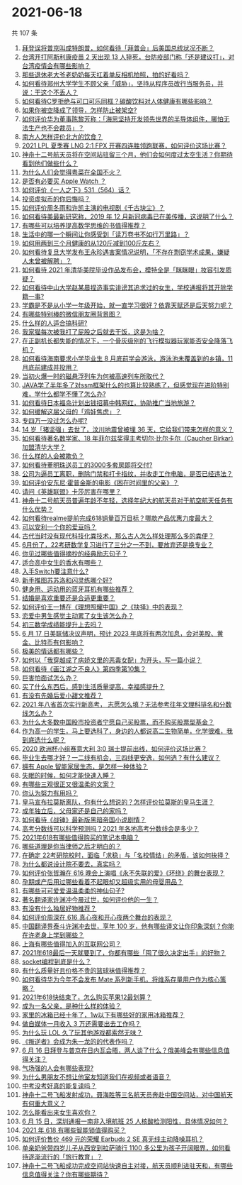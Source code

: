 # 2021-06-18

共 107 条

<!-- BEGIN -->
<!-- 最后更新时间 Fri Jun 18 2021 12:02:18 GMT+0800 (China Standard Time) -->

1. [拜登误将普京叫成特朗普，如何看待「拜普会」后美国总统状况不断？](https://www.zhihu.com/question/465544690)
2. [台湾开打阿斯利康疫苗 2 天出现 13
   人猝死，台防疫部门称「还是建议打」，对台湾疫情会有哪些影响？](https://www.zhihu.com/question/465590341)
3. [那些退休老大爷老奶奶每天扛着单反相机拍照，拍的好看吗？](https://www.zhihu.com/question/427864597)
4. [如何看待郑州大学学生不顾父亲「威胁」，坚持从程序员改行当服务员，并说：干这个不丢人？](https://www.zhihu.com/question/465534726)
5. [如何看待C罗拒绝与可口可乐同框？碳酸饮料对人体健康有哪些影响？](https://www.zhihu.com/question/465111118)
6. [如果你被空降成了领导，怎样防止被架空?](https://www.zhihu.com/question/58585512)
7. [如何评价华为董事陈黎芳称：「海思坚持开发领先世界的半导体组件，哪怕无法生产也不会裁员」？](https://www.zhihu.com/question/464967844)
8. [南方人怎样评价北方的饮食？](https://www.zhihu.com/question/31894251)
9. [2021 LPL 夏季赛 LNG 2:1 FPX
   开赛四连胜领跑联赛，如何评价这场比赛？](https://www.zhihu.com/question/465588866)
10. [神舟十二号航天员将在空间站驻留三个月，他们会如何度过太空生活？你期待看到他们做些什么？](https://www.zhihu.com/question/465630783)
11. [为什么人们会觉得粤菜在全国不火？](https://www.zhihu.com/question/420721242)
12. [是否有必要买 Apple Watch ？](https://www.zhihu.com/question/63276434)
13. [如何评价《一人之下》531（564）话？](https://www.zhihu.com/question/465615075)
14. [投资虚拟币的你后悔吗？](https://www.zhihu.com/question/464689987)
15. [如何评价周冬雨和许凯主演的电视剧《千古玦尘》？](https://www.zhihu.com/question/453181062)
16. [如何看待美最新研究称，2019 年 12
    月新冠病毒已在美传播，这说明了什么？](https://www.zhihu.com/question/465273612)
17. [有哪些可以培养提高数学思维的书值得推荐？](https://www.zhihu.com/question/24335675)
18. [生活中的哪一个瞬间让你感受到「读万卷书不如行万里路」？](https://www.zhihu.com/question/465112962)
19. [如何用两到三个月健康的从120斤减到100斤左右？](https://www.zhihu.com/question/37300935)
20. [如何看待复旦大学发布王永珍遇害案情况说明，「不存在剽窃学术成果，嫌疑人未曾被解聘」？](https://www.zhihu.com/question/465629537)
21. [如何看待 2021
    年清华美院毕设作品发布会，模特全是「眯眯眼」妆容引发质疑？](https://www.zhihu.com/question/464319655)
22. [如何看待中山大学赵某晨捏造事实诽谤其追求过的女生，学校通报将其开除学籍一事?](https://www.zhihu.com/question/465597176)
23. [学霸是不是从小学一年级开始，就一直学习很好？依靠天赋还是后天努力呢？](https://www.zhihu.com/question/463736962)
24. [有哪些特别棒的微信朋友圈背景图？](https://www.zhihu.com/question/337853063)
25. [什么样的人适合搞科研?](https://www.zhihu.com/question/25009199)
26. [我家猫每次被我打了屁股之后就去干饭，这是为啥？](https://www.zhihu.com/question/465059360)
27. [在正副机长都失能的情况下，一个骨灰级别的飞行模拟器玩家能否安全降落飞机？](https://www.zhihu.com/question/412412871)
28. [如何看待海南要求小学毕业生 8 月底前学会游泳，游泳池未覆盖到的乡镇，11
    月底前建成并投用？](https://www.zhihu.com/question/465307248)
29. [当初火爆一时的磁悬浮列车为何被高速列车所取代？](https://www.zhihu.com/question/352230599)
30. [JAVA学了半年多了对ssm框架什么的也算比较熟练了，但感觉现在进阶特别难，学什么都学不懂了怎么办?](https://www.zhihu.com/question/461178270)
31. [如何看待日本福岛计划出钱招募中韩网红，协助推广当地旅游？](https://www.zhihu.com/question/465371058)
32. [如何缓解这届父母的「鸡娃焦虑」？](https://www.zhihu.com/question/451871565)
33. [专四万一没过怎么办呢?](https://www.zhihu.com/question/23421251)
34. [14 岁「猪坚强」去世了，汶川地震曾被埋 36
    天，它给我们带来怎样的意义？](https://www.zhihu.com/question/465481304)
35. [如何看待著名数学家、18 年菲尔兹奖得主考切尔·比尔卡尔（Caucher
    Birkar）加盟清华大学？](https://www.zhihu.com/question/464844610)
36. [什么样的人会被欺负？](https://www.zhihu.com/question/460063819)
37. [如何看待董明珠送员工的3000多套房即将交付?](https://www.zhihu.com/question/465190639)
38. [公司为逼员工离职，删除门禁和打卡指纹，并收走工作电脑，是否已经违法？](https://www.zhihu.com/question/458446577)
39. [如何评价安东尼·霍普金斯的电影《困在时间里的父亲》？](https://www.zhihu.com/question/425954426)
40. [请问《英雄联盟》卡莎厉害在哪里？](https://www.zhihu.com/question/464172547)
41. [神舟十二号航天员普遍年龄不年轻，选择年纪大的航天员对于航空航天任务有什么优势？](https://www.zhihu.com/question/465284337)
42. [如何看待realme提前完成618销量百万目标？哪款产品优惠力度最大？](https://www.zhihu.com/question/465333482)
43. [可以安利一个你的爱豆吗？](https://www.zhihu.com/question/464244516)
44. [古代当时没有现代科技化粪技术，那么古人怎么样处理那么多的粪便？](https://www.zhihu.com/question/464580573)
45. [6月份了，22考研数学复习进行了三分之一不到，要放弃还是换专业？](https://www.zhihu.com/question/464449112)
46. [你见过哪些值得摘抄的经典励志句子？](https://www.zhihu.com/question/447620837)
47. [适合高中女生的香水有哪些？](https://www.zhihu.com/question/23137951)
48. [入手Switch要注意什么?](https://www.zhihu.com/question/316296166)
49. [新手推图苏苏洛和闪灵练哪个好?](https://www.zhihu.com/question/464295008)
50. [健身用、运动用的蓝牙耳机有哪些推荐？](https://www.zhihu.com/question/43456110)
51. [结婚是喜欢重要还是合适更重要？](https://www.zhihu.com/question/418802722)
52. [如何评价王一博在《理想照耀中国》之《抉择》中的表现？](https://www.zhihu.com/question/465621952)
53. [恋爱中男生感觉主动累了女生该怎么办？](https://www.zhihu.com/question/330148026)
54. [初三数学成绩能提升上去吗？](https://www.zhihu.com/question/350482902)
55. [6 月 17 日美联储决议声明，预计 2023
    年底将有两次加息，会对美股、黄金、比特币有何影响？](https://www.zhihu.com/question/465456246)
56. [极美的情话都有哪些？](https://www.zhihu.com/question/462730865)
57. [如何以「我穿越成了病娇文里的恶毒女配」为开头，写一篇小说？](https://www.zhihu.com/question/463353580)
58. [如何看待《画江湖之不良人》第四季第10集？](https://www.zhihu.com/question/464286335)
59. [巨害怕面试怎么办？](https://www.zhihu.com/question/451100355)
60. [买了什么东西后，感到生活质量提高，幸福感提升？](https://www.zhihu.com/question/26190592)
61. [有没有先婚后爱小甜文推荐？](https://www.zhihu.com/question/458377910)
62. [2021 年八省首次实行新高考，
    志愿怎么填？无法参考往年文理科排名和分数线怎么办？](https://www.zhihu.com/question/460011388)
63. [为什么大多数中国股市投资者宁愿自己买股票，而不购买股票型基金？](https://www.zhihu.com/question/32166514)
64. [作为高一的学生，马上要选科了，身边的人都说高二生物简单，化学很难，我到底选什么呢？](https://www.zhihu.com/question/465012259)
65. [2020 欧洲杯小组赛意大利 3:0
    瑞士提前出线，如何评价这场比赛？](https://www.zhihu.com/question/465457313)
66. [毕业生去哪才好？一二线有机会，三四线更安逸，如何选？有什么建议？](https://www.zhihu.com/question/465351556)
67. [拥有 Apple 智能家居生态，是怎样一种体验？](https://www.zhihu.com/question/462758380)
68. [失眠的时候，如何才能快速入睡？](https://www.zhihu.com/question/269430375)
69. [有哪些三观很正又很温柔的文案？](https://www.zhihu.com/question/458254625)
70. [你认为努力有用吗？](https://www.zhihu.com/question/461687086)
71. [皇马宣布拉莫斯离队，你有什么想说的？怎样评价拉莫斯的皇马生涯？](https://www.zhihu.com/question/465466090)
72. [成年独立后，父母家还是自己的家吗？](https://www.zhihu.com/question/465591269)
73. [如何看待《战锤》最新版黑暗帝国小说剧情？](https://www.zhihu.com/question/462535625)
74. [高考分数线可以科学预测吗？2021 年各地高考分数线会是多少？](https://www.zhihu.com/question/463915101)
75. [2021年618有哪些值得购买的笔记本电脑？](https://www.zhihu.com/question/456023623)
76. [哪些道理是你当律师之后才明白的？](https://www.zhihu.com/question/437922823)
77. [在确定
    22考研院校时，面临「求稳」与「名校情结」的矛盾，该如何抉择？](https://www.zhihu.com/question/465528736)
78. [为什么都说设计院不要去，真实吗？](https://www.zhihu.com/question/401676772)
79. [如何评价张哲瀚在 616
    晚会上演唱《永不失联的爱》《环绕》的舞台表现？](https://www.zhihu.com/question/465329816)
80. [孕期或产后用过哪些看着不起眼却又超级实用的母婴用品？](https://www.zhihu.com/question/459164183)
81. [有哪些可可爱爱温温柔柔的神仙句子?](https://www.zhihu.com/question/452825395)
82. [著名翻译家许渊冲今晨过世，如何评价他的一生？](https://www.zhihu.com/question/465500510)
83. [有没有什么独居好物推荐？](https://www.zhihu.com/question/445534686)
84. [如何评价周深在 616 真心夜和开心夜两个舞台的表现？](https://www.zhihu.com/question/465424626)
85. [中国翻译界泰斗许渊冲去世，享年 100
    岁，他有哪些译文让你印象深刻？你能在许老身上学到哪些？](https://www.zhihu.com/question/465502478)
86. [上海有哪些值得加入的互联网公司？](https://www.zhihu.com/question/19596230)
87. [2021年618最后一天就要到了，你都有哪些「囤了很久决定出手」的好物？](https://www.zhihu.com/question/465446335)
88. [socket编程到底是什么？](https://www.zhihu.com/question/29637351)
89. [有什么质量好且价格不贵的篮球袜值得推荐？](https://www.zhihu.com/question/321288348)
90. [如何看待华为今年不会发布 Mate
    系列新手机，将维系存量用户作为核心策略？](https://www.zhihu.com/question/465383357)
91. [2021年618快结束了，怎么购买苹果12最划算？](https://www.zhihu.com/question/462778845)
92. [成为一名父亲，是种什么样的体验？](https://www.zhihu.com/question/300110433)
93. [家里的冰箱已经十年了，1w以下有哪些好的家用冰箱推荐？](https://www.zhihu.com/question/27522423)
94. [做自媒体一月收入 3 万还需要出去工作吗？](https://www.zhihu.com/question/457544338)
95. [为什么玩 LOL 久了玩其他游戏都索然无味？](https://www.zhihu.com/question/462644970)
96. [《叛逆者》会成为朱一龙的的代表作吗？](https://www.zhihu.com/question/464344697)
97. [6 月 16
    日拜登与普京在日内瓦会晤，两人谈了什么？俄美峰会有哪些信息值得关注？](https://www.zhihu.com/question/465409295)
98. [气场强的人会有哪些表现?](https://www.zhihu.com/question/25151940)
99. [为什么男朋友不想让他室友知道我们在视频或者语音？](https://www.zhihu.com/question/465047050)
100. [中考没考好真的能复读吗？](https://www.zhihu.com/question/463329359)
101. [神舟十二号飞船发射成功，聂海胜等三名航天员奔赴中国空间站，对中国航天有何重大意义？](https://www.zhihu.com/question/465393063)
102. [怎么能看出来女生喜欢你？](https://www.zhihu.com/question/453143428)
103. [6 月 15 日，深圳通报一南非入境航班 25
     人核酸检测阳性，具体情况如何？](https://www.zhihu.com/question/465324619)
104. [2021 年 618 有哪些智能锁值得购买？](https://www.zhihu.com/question/465401695)
105. [如何评价售价 469 元的荣耀 Earbuds 2 SE
     真无线主动降噪耳机？](https://www.zhihu.com/question/465408645)
106. [单亲奶爸带四岁儿子从西安到拉萨骑行 1100
     多公里为孩子开阔眼界，如何看待逐渐流行的「旅行教育」？](https://www.zhihu.com/question/465096300)
107. [神舟十二号飞船成功完成空间站快速自主对接，航天员顺利进驻天和，有哪些信息值得关注？你有哪些期待？](https://www.zhihu.com/question/465284083)

<!-- END -->
